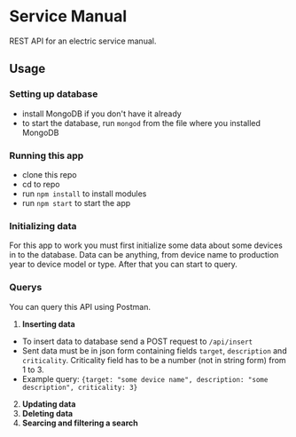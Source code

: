 # Service Manual
REST API for an electric service manual.
## Usage
### Setting up database
* install MongoDB if you don't have it already
* to start the database, run `mongod` from the file where you installed MongoDB
### Running this app
* clone this repo
* cd to repo
* run `npm install` to install modules
* run `npm start` to start the app
### Initializing data
For this app to work you must first initialize some data about some devices in to the database. Data can be anything, from device name to production year to device model or type. After that you can start to query.
### Querys
You can query this API using Postman.
1. **Inserting data**
  - To insert data to database send a POST request to `/api/insert`
  - Sent data must be in json form containing fields `target`, `description` and `criticality`. Criticality field has to be a number (not in string form) from 1 to 3.
  - Example query: `{target: "some device name", description: "some description", criticality: 3}`
2. **Updating data**
3. **Deleting data**
4. **Searcing and filtering a search**
